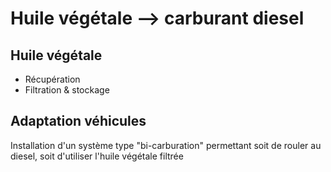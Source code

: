 # Huile végétale --> carburant diesel

## Huile végétale

- Récupération
- Filtration & stockage

## Adaptation véhicules 

Installation d'un système type "bi-carburation" permettant soit de rouler au diesel, soit d'utiliser l'huile végétale filtrée